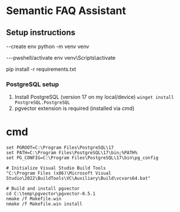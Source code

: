 # Semantic FAQ Assistant

## Setup instructions
--create env
python -m venv venv

---pwshell/activate env
venv\Scripts\activate

pip install -r requirements.txt

### PostgreSQL setup
1. Install PostgreSQL (version 17 on my local/device)
```winget install PostgreSQL.PostgreSQL```
2. pgvector extension is required (installed via cmd)

# cmd
```
set PGROOT=C:\Program Files\PostgreSQL\17
set PATH=C:\Program Files\PostgreSQL\17\bin;%PATH%
set PG_CONFIG=C:\Program Files\PostgreSQL\17\bin\pg_config

# Initialize Visual Studio Build Tools
"C:\Program Files (x86)\Microsoft Visual Studio\2022\BuildTools\VC\Auxiliary\Build\vcvars64.bat"

# Build and install pgvector
cd C:\temp\pgvector\pgvector-0.5.1
nmake /f Makefile.win
nmake /f Makefile.win install
```



